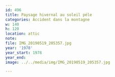 ```yaml
---
id: 496
title: Paysage hivernal au soleil péle
categories: Accident dans la montagne
w: 140
h: 120
location: attic
note:
file: IMG_20190519_205357.jpg
year: '1978'
year_start: 1978
year_end:
image: ../../media/img/IMG_20190519_205357.jpg

---
```


